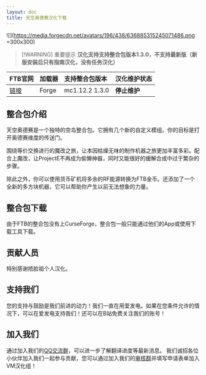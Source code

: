```yaml
---
layout: doc
title: 天空奥德赛汉化下载
---
```


![](https://media.forgecdn.net/avatars/196/438/636885315245071486.png =300x300)

> [!WARNING] 重要提示
> **汉化支持支持整合包版本1.3.0，不支持最新版（新版安装后只有指南汉化，没有任务汉化）**

<DownloadLinks :methods="[
  { id: 'github', text: '下载汉化', icon: '/imgs/svg/github.svg', link: 'https://github.com/VM-Chinese-translate-group/FTB-Sky-Odyssey' },
  { id: 'gitee', text: 'FTB整合包下载工具', icon: '/imgs/svg/gitee.svg', link: 'https://gitee.com/flrscn/curse-the-beast/releases' },
  { id: 'curseforge', text: 'i18n自动汉化更新模组', icon: '/imgs/svg/curseforge.svg', link: 'https://www.curseforge.com/minecraft/mc-mods/i18nupdatemod/download/5841609' },
  { id: 'lazy', text: '懒汉下载', icon: '/imgs/logo/logo_64.png', link: 'https://github.com/VM-Chinese-translate-group/FTB-Sky-Odyssey' }
]" />

| FTB官网                                                           | 加载器 | 支持整合包版本 | 汉化维护状态 |
| :---------------------------------------------------------------- | :----- | :------------- | :----------- |
| [链接](https://www.feed-the-beast.com/modpacks/8-ftb-sky-odyssey) | Forge  | mc1.12.2 1.3.0 | **停止维护** |

## 整合包介绍

天空奥德赛是一个独特的空岛整合包。它拥有几个新的自定义模组。你的目标是打开奥德赛维度的传送门。

围绕等价交换进行的魔改之旅，让本因枯燥无味的制作机器之旅更加丰富多彩。配合上魔改，让ProjectE不再成为偷懒神器，同时又能很好的缓解合成中过于繁杂的步骤。

除此之外，你可以使用货币矿机将多余的RF能源转换为FTB金币。还添加了一个全新的多方块机器，它可以帮助你产生以前无法想象的力量。

## 整合包下载

由于FTB的整合包没有上CurseForge，整合包一般只能通过他们的App或使用下载工具下载。

## 贡献人员

特别感谢捂脸祖个人汉化。

## 支持我们

您的支持与鼓励是我们前进的动力！我们一直在用爱发电。如果在您条件允许的情况下，可以在爱发电支持我们！还可以在B站免费关注我们的账号！

## 加入我们

通过加入我们的[QQ交流群](/community/)，可以进一步了解翻译进度等最新消息。
我们诚招各位小伙伴加入我们一起参与贡献，您可以通过加入我们的[审核群](/join/)并填写申请表单加入VM汉化组！
